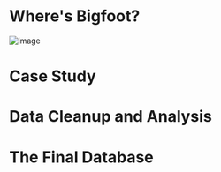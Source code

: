 # Where's Bigfoot?

![image](https://user-images.githubusercontent.com/82002107/133897523-14d928be-d018-491b-b6ac-f6e5494dd33d.png)

# Case Study

# Data Cleanup and Analysis

# The Final Database
